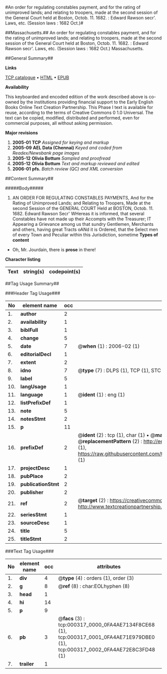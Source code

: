 #An order for regulating constables payment, and for the rating of unimproved lands; and relating to troopers, made at the second session of the General Court held at Boston, Octob. 11. 1682. : Edward Rawson secr'. Laws, etc. (Session laws : 1682 Oct.)#

##Massachusetts.##
An order for regulating constables payment, and for the rating of unimproved lands; and relating to troopers, made at the second session of the General Court held at Boston, Octob. 11. 1682. : Edward Rawson secr'.
Laws, etc. (Session laws : 1682 Oct.)
Massachusetts.

##General Summary##

**Links**

[TCP catalogue](http://www.ota.ox.ac.uk/tcp/)  • 
[HTML](http://tei.it.ox.ac.uk/tcp/Texts-HTML/free/N00/N00249.html)  • 
[EPUB](http://tei.it.ox.ac.uk/tcp/Texts-EPUB/free/N00/N00249.epub)

**Availability**

This keyboarded and encoded edition of the
	       work described above is co-owned by the institutions
	       providing financial support to the Early English Books
	       Online Text Creation Partnership. This Phase I text is
	       available for reuse, according to the terms of Creative
	       Commons 0 1.0 Universal. The text can be copied,
	       modified, distributed and performed, even for
	       commercial purposes, all without asking permission.

**Major revisions**

1. __2005-01__ __TCP__ *Assigned for keying and markup*
1. __2005-09__ __AEL Data (Chennai)__ *Keyed and coded from Readex/Newsbank page images*
1. __2005-12__ __Olivia Bottum__ *Sampled and proofread*
1. __2005-12__ __Olivia Bottum__ *Text and markup reviewed and edited*
1. __2006-01__ __pfs.__ *Batch review (QC) and XML conversion*

##Content Summary##

#####Body#####

1. AN ORDER FOR REGULATING CONSTABLES PAYMENTS, And for the Rating of Unimproved Lands; and Relating to Troopers, Made at the second Session of the GENERAL COURT Held at BOSTON, Octob. 11. 1682. Edward Rawson Secr'
WHereas it is informed, that several Constables have not made up their Accompts with the Treasurer; IT Appearing a Grievance among us that sundry Gentlemen, Merchants and others, having great Tracts oANd it is Ordered, that the Select men of every Town and Peculiar within this Jurisdiction, sometime
**Types of content**

  * Oh, Mr. Jourdain, there is **prose** in there!

**Character listing**


|Text|string(s)|codepoint(s)|
|---|---|---|

##Tag Usage Summary##

###Header Tag Usage###

|No|element name|occ|attributes|
|---|---|---|---|
|1.|__author__|2||
|2.|__availability__|1||
|3.|__biblFull__|1||
|4.|__change__|5||
|5.|__date__|7| @__when__ (1) : 2006-02 (1)|
|6.|__editorialDecl__|1||
|7.|__extent__|2||
|8.|__idno__|7| @__type__ (7) : DLPS (1), TCP (1), STC (2), NOTIS (1), IMAGE-SET (1), EVANS-CITATION (1)|
|9.|__label__|5||
|10.|__langUsage__|1||
|11.|__language__|1| @__ident__ (1) : eng (1)|
|12.|__listPrefixDef__|1||
|13.|__note__|5||
|14.|__notesStmt__|2||
|15.|__p__|11||
|16.|__prefixDef__|2| @__ident__ (2) : tcp (1), char (1)  •  @__matchPattern__ (2) : ([0-9\-]+):([0-9IVX]+) (1), (.+) (1)  •  @__replacementPattern__ (2) : http://eebo.chadwyck.com/downloadtiff?vid=$1&page=$2 (1), https://raw.githubusercontent.com/textcreationpartnership/Texts/master/tcpchars.xml#$1 (1)|
|17.|__projectDesc__|1||
|18.|__pubPlace__|2||
|19.|__publicationStmt__|2||
|20.|__publisher__|2||
|21.|__ref__|2| @__target__ (2) : https://creativecommons.org/publicdomain/zero/1.0/ (1), http://www.textcreationpartnership.org/docs/. (1)|
|22.|__seriesStmt__|1||
|23.|__sourceDesc__|1||
|24.|__title__|5||
|25.|__titleStmt__|2||


###Text Tag Usage###

|No|element name|occ|attributes|
|---|---|---|---|
|1.|__div__|4| @__type__ (4) : orders (1), order (3)|
|2.|__g__|8| @__ref__ (8) : char:EOLhyphen (8)|
|3.|__head__|1||
|4.|__hi__|14||
|5.|__p__|9||
|6.|__pb__|3| @__facs__ (3) : tcp:000317_0000_0FA4AE7134F8CE68 (1), tcp:000317_0001_0FA4AE71E979DBE0 (1), tcp:000317_0002_0FA4AE72E8C3FD48 (1)|
|7.|__trailer__|1||
